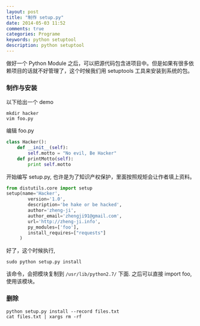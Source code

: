 ```yaml
---
layout: post
title: "制作 setup.py"
date: 2014-05-03 11:52
comments: true
categories: Programe
keywords: python setuptool
description: python setuptool
---
```


做好一个 Python Module 之后，可以把源代码包含进项目中。但是如果有很多依赖项目的话就不好管理了，这个时候我们用 setuptools 工具来安装到系统的包。

### 制作与安装

以下给出一个 demo 

```
mkdir hacker
vim foo.py
```

编辑 foo.py 

```python
class Hacker():
    def __init__(self):
        self.motto = "No evil, Be Hacker"
    def printMotto(self):
        print self.motto
```

开始编写 setup.py, 也许是为了知识产权保护，里面按照规矩会让作者填上资料。

```python
from distutils.core import setup
setup(name='Hacker',
        version='1.0',
        description='be hake or be hacked',
        author='zheng-ji',
        author_email='zhengji91@gmail.com',
        url='http://zheng-ji.info',
        py_modules=['foo'],
        install_requires=["requests"]
     )
```

好了，这个时候执行,

```
sudo python setup.py install
```

该命令，会把模块复制到 `/usr/lib/python2.7/` 下面. 之后可以直接 import foo, 使用该模块。

### 删除

```
python setup.py install --record files.txt
cat files.txt | xargs rm -rf
```






